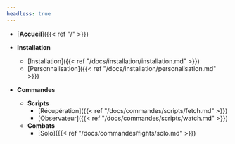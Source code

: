 ```yaml
---
headless: true
---
```


- [**Accueil**]({{< ref "/" >}})
- **Installation**
  - [Installation]({{< ref "/docs/installation/installation.md" >}})
  - [Personnalisation]({{< ref "/docs/installation/personalisation.md" >}})  

- **Commandes**
  - **Scripts**
    - [Récupération]({{< ref "/docs/commandes/scripts/fetch.md" >}})
    - [Observateur]({{< ref "/docs/commandes/scripts/watch.md" >}})  
  - **Combats**
    - [Solo]({{< ref "/docs/commandes/fights/solo.md" >}})  
